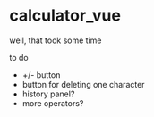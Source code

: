 # calculator_vue

well, that took some time

to do

- +/- button
- button for deleting one character
- history panel?
- more operators?

